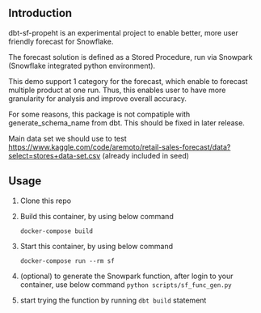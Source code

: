 ## Introduction
dbt-sf-propeht is an experimental project to enable better, more user friendly forecast for Snowflake.

The forecast solution is defined as a Stored Procedure, run via Snowpark (Snowflake integrated python environment).

This demo support 1 category for the forecast, which enable to forecast multiple product at one run. Thus, this enables user to have more granularity for analysis and improve overall accuracy.

For some reasons, this package is not compatiple with generate_schema_name from dbt. This should be fixed in later release.

Main data set we should use to test https://www.kaggle.com/code/aremoto/retail-sales-forecast/data?select=stores+data-set.csv (already included in seed)





## Usage

1. Clone this repo
2. Build this container, by using below command
    
    ``docker-compose build``
3. Start this container, by using below command
    
    ``docker-compose run --rm sf``
    
4. (optional) to generate the Snowpark function, after login to your container, use below command
    ``python scripts/sf_func_gen.py``

5. start trying the function by running ``dbt build`` statement
